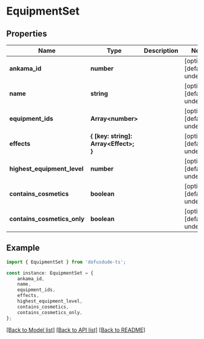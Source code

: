 # EquipmentSet


## Properties

Name | Type | Description | Notes
------------ | ------------- | ------------- | -------------
**ankama_id** | **number** |  | [optional] [default to undefined]
**name** | **string** |  | [optional] [default to undefined]
**equipment_ids** | **Array&lt;number&gt;** |  | [optional] [default to undefined]
**effects** | **{ [key: string]: Array&lt;Effect&gt;; }** |  | [optional] [default to undefined]
**highest_equipment_level** | **number** |  | [optional] [default to undefined]
**contains_cosmetics** | **boolean** |  | [optional] [default to undefined]
**contains_cosmetics_only** | **boolean** |  | [optional] [default to undefined]

## Example

```typescript
import { EquipmentSet } from 'dofusdude-ts';

const instance: EquipmentSet = {
    ankama_id,
    name,
    equipment_ids,
    effects,
    highest_equipment_level,
    contains_cosmetics,
    contains_cosmetics_only,
};
```

[[Back to Model list]](../README.md#documentation-for-models) [[Back to API list]](../README.md#documentation-for-api-endpoints) [[Back to README]](../README.md)
